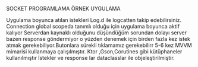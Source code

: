 SOCKET PROGRAMLAMA ÖRNEK UYGULAMA

Uygulama boyunca atılan istekleri Log.d ile logcatten takip edebilirsiniz.
Connection global scopeda tanımlı olduğu için uygulama boyunca aktif kalıyor
Serverdan kaynaklı olduğunu düşündüğüm sorundan dolayı server bazen response göndermiyor o yüzden denemek için birden fazla kez istek atmak gerekebiliyor.Butonlara sürekli tıklamamız gerekebilirr 5-6 kez
MVVM mimarisi kullanmaya çalışılmıştır.
Ktor ,Gson,Corutines gibi kütüphaneler kullanılmıştır
İstekler ve response lar dataclasslar ile objeleştirilmiştir.
